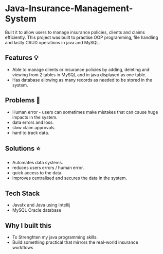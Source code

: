 ﻿# Java-Insurance-Management-System
Built it to allow users to manage insurance policies, clients and claims efficiently.
This project was built to practise OOP programming, file handling and lastly CRUD operations in java and MySQL.

## Features 💡
- Able to manage clients or insurance policies by adding, deleting and viewing from 2 tables in MySQL and in java displayed as one table.
- Has database allowing as many records as needed to be stored in the system.

## Problems 💫
- Human error - users can sometimes make mistakes that can cause huge impacts in the system.
- data errors and loss.
- slow claim approvals.
- hard to track data.

## Solutions ⭐
- Automates data systems.
- reduces users errors / human error.
- quick access to the data.
- improves centralised and secures the data in the system.

## Tech Stack 
- Javafx and Java using Intellij
- MySQL Oracle database

## Why I built this
- To Strenghten my java programming skills.
- Build something practical that mirrors the real-world insurance workflows



